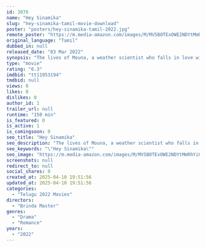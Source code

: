 ```yaml
---
id: 3076
name: "Hey Sinamika"
slug: "hey-sinamika-tamil-movie-download"
poster: "posters/hey-sinamika-tamil-2022.jpg"
remote_poster: "https://m.media-amazon.com/images/M/MV5BOTExOWE2NDYtMmRhYi00NTg1LWFlNTktM2E3NDc4OTdlYTM1XkEyXkFqcGc@._V1_SX300.jpg"
original_language: "Tamil"
dubbed_in: null
released_date: "03 Mar 2022"
synopsis: "The lives of Mouna, a weather scientist who falls in love with Yaazhan, a quirky and loving guy. What happens to their relationship after a couple of years and how things take an unexpected turn after the arrival of Malarvizhi?"
type: "movie"
rating: "6.3"
imdbid: "tt11953194"
tmdbid: null
views: 0
likes: 0
dislikes: 0
author_id: 1
trailer_url: null
runtime: "150 min"
is_featured: 0
is_active: 1
is_comingsoon: 0
seo_title: "Hey Sinamika"
seo_description: "The lives of Mouna, a weather scientist who falls in love with Yaazhan, a quirky and loving guy. What happens to their relationship after a couple of years and how things take an unexpected turn after the arrival of Malarvizhi?"
seo_keywords: "\"Hey Sinamika\""
seo_image: "https://m.media-amazon.com/images/M/MV5BOTExOWE2NDYtMmRhYi00NTg1LWFlNTktM2E3NDc4OTdlYTM1XkEyXkFqcGc@._V1_SX300.jpg"
screenshots: null
redirect_to: null
social_shares: 0
created_at: 2025-04-10 19:51:56
updated_at: 2025-04-10 19:51:56
categories:
  - "Telugu 2022 Movies"
directors:
  - "Brinda Master"
genres:
  - "Drama"
  - "Romance"
years:
  - "2022"
---
```

